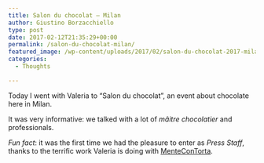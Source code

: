 ```yaml
---
title: Salon du chocolat – Milan
author: Giustino Borzacchiello
type: post
date: 2017-02-12T21:35:29+00:00
permalink: /salon-du-chocolat-milan/
featured_image: /wp-content/uploads/2017/02/salon-du-chocolat-2017-milan.-1200x674.jpg
categories:
  - Thoughts

---
```

Today I went with Valeria to &#8220;Salon du chocolat&#8221;, an event about chocolate here in Milan.

It was very informative: we talked with a lot of _mâitre chocolatier_ and professionals.

_Fun fact_: it was the first time we had the pleasure to enter as _Press Staff_, thanks to the terrific work Valeria is doing with [MenteConTorta][1].

 [1]: https://mentecontorta.it